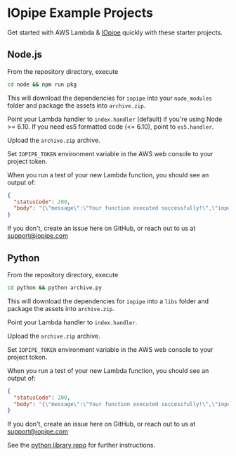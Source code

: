 # IOpipe Example Projects

Get started with AWS Lambda & [IOpipe](https://iopipe.com) quickly with these starter projects.

## Node.js

From the repository directory, execute

```bash
cd node && npm run pkg
```

This will download the dependencies for `iopipe` into your `node_modules` folder and package the assets into `archive.zip`.

Point your Lambda handler to `index.handler` (default) if you're using Node >= 6.10. If you need es5 formatted code (<= 6.10), point to `es5.handler`.

Upload the `archive.zip` archive.

Set `IOPIPE_TOKEN` environment variable in the AWS web console to your project token.

When you run a test of your new Lambda function, you should see an output of:

```json
{
  "statusCode": 200,
  "body": "{\"message\":\"Your function executed successfully!\",\"input\":{\"key3\":\"value3\",\"key2\":\"value2\",\"key1\":\"value1\"}}"
}
```

If you don't, create an issue here on GitHub, or reach out to us at support@iopipe.com

## Python

From the repository directory, execute

```bash
cd python && python archive.py
```

This will download the dependencies for `iopipe` into a `libs` folder and package the assets into `archive.zip`.

Point your Lambda handler to `index.handler`.

Upload the `archive.zip` archive.

Set `IOPIPE_TOKEN` environment variable in the AWS web console to your project token.

When you run a test of your new Lambda function, you should see an output of:

```json
{
  "statusCode": 200,
  "body": "{\"message\":\"Your function executed successfully!\",\"input\":{\"key3\":\"value3\",\"key2\":\"value2\",\"key1\":\"value1\"}}"
}
```

If you don't, create an issue here on GitHub, or reach out to us at support@iopipe.com

See the [python library repo](https://github.com/iopipe/iopipe-python) for further instructions.
